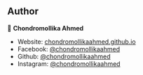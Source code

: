 ﻿## Author

👤 **Chondromollika Ahmed**

* Website: [chondromollikaahmed.github.io](https://chondromollikaahmed.github.io)
* Facebook: [@chondromollikaahmed](https://facebook.com/chondromollika.ahmed.9)
* Github: [@chondromollikaahmed](https://github.com/chondromollikaahmed)
* Instagram: [@chondromollikaahmed](https://instagram.com/chondromollikaahmed)
